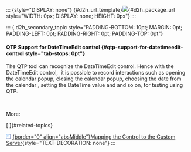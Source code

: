 ::: {style="DISPLAY: none"}
[](ms-xhelp:///?Id=d2h_url_template){#d2h_url_template}![](!package_url!){#d2h_package_url style="WIDTH: 0px; DISPLAY: none; HEIGHT: 0px"}
:::

::: {.d2h_secondary_topic style="PADDING-BOTTOM: 10pt; MARGIN: 0pt; PADDING-LEFT: 0pt; PADDING-RIGHT: 0pt; PADDING-TOP: 0pt"}
#### QTP Support for DateTimeEdit control {#qtp-support-for-datetimeedit-control style="tab-stops: 0pt"}

The QTP tool can recognize the DateTimeEdit control. Hence with the DateTimeEdit control,  it is possible to record interactions such as opening the calendar popup, closing the calendar popup, choosing the date from  the calendar , setting the DateTime value and and so on, for testing using QTP.

 

More:

[ ]{#related-topics}

[![](button.gif){border="0" align="absMiddle"}Mapping the Control to the Custom Server](ms-xhelp:///?Id=17e2a560-bc8f-47e7-8430-f9583caaf7fa){style="TEXT-DECORATION: none"}
:::
